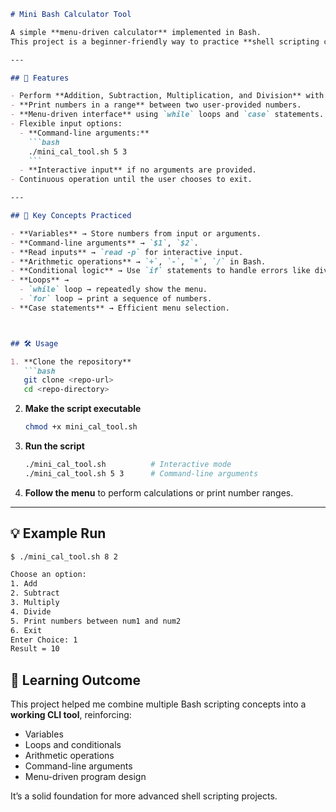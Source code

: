 ````markdown
# Mini Bash Calculator Tool

A simple **menu-driven calculator** implemented in Bash.  
This project is a beginner-friendly way to practice **shell scripting concepts** in a functional CLI tool.

---

## 🚀 Features

- Perform **Addition, Subtraction, Multiplication, and Division** with input validation (e.g., prevents division by zero).  
- **Print numbers in a range** between two user-provided numbers.  
- **Menu-driven interface** using `while` loops and `case` statements.  
- Flexible input options:  
  - **Command-line arguments:**  
    ```bash
    ./mini_cal_tool.sh 5 3
    ```
  - **Interactive input** if no arguments are provided.  
- Continuous operation until the user chooses to exit.

---

## 🔑 Key Concepts Practiced

- **Variables** → Store numbers from input or arguments.  
- **Command-line arguments** → `$1`, `$2`.  
- **Read inputs** → `read -p` for interactive input.  
- **Arithmetic operations** → `+`, `-`, `*`, `/` in Bash.  
- **Conditional logic** → Use `if` statements to handle errors like division by zero.  
- **Loops** →  
  - `while` loop → repeatedly show the menu.  
  - `for` loop → print a sequence of numbers.  
- **Case statements** → Efficient menu selection.



## 🛠️ Usage

1. **Clone the repository**  
   ```bash
   git clone <repo-url>
   cd <repo-directory>
````

2. **Make the script executable**

   ```bash
   chmod +x mini_cal_tool.sh
   ```

3. **Run the script**

   ```bash
   ./mini_cal_tool.sh          # Interactive mode
   ./mini_cal_tool.sh 5 3      # Command-line arguments
   ```

4. **Follow the menu** to perform calculations or print number ranges.

---

## 💡 Example Run

```bash
$ ./mini_cal_tool.sh 8 2

Choose an option:
1. Add
2. Subtract
3. Multiply
4. Divide
5. Print numbers between num1 and num2
6. Exit
Enter Choice: 1
Result = 10
```


## 🎯 Learning Outcome

This project helped me combine multiple Bash scripting concepts into a **working CLI tool**, reinforcing:

* Variables
* Loops and conditionals
* Arithmetic operations
* Command-line arguments
* Menu-driven program design

It’s a solid foundation for more advanced shell scripting projects.



